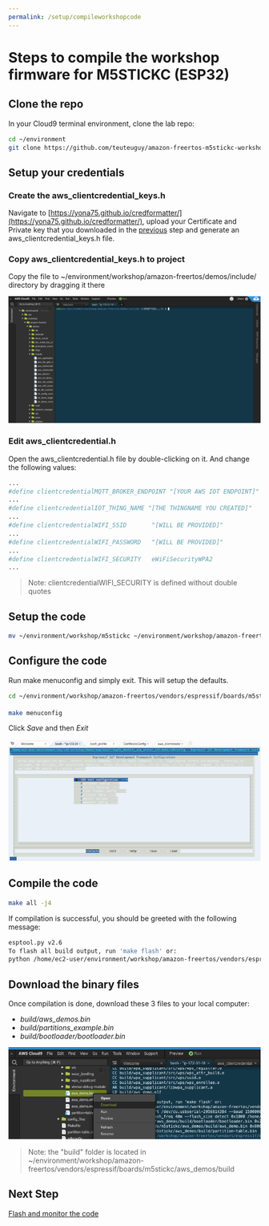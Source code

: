 ```yaml
---
permalink: /setup/compileworkshopcode
---
```

# Steps to compile the workshop firmware for M5STICKC (ESP32)

## Clone the repo

In your Cloud9 terminal environment, clone the lab repo:

```bash
cd ~/environment
git clone https://github.com/teuteuguy/amazon-freertos-m5stickc-workshop.git --recurse-submodules workshop
```

## Setup your credentials

### Create the aws\_clientcredential\_keys.h

Navigate to [https://yona75.github.io/credformatter/](https://yona75.github.io/credformatter/), upload your Certificate and Private key that you downloaded in the [previous](./iotcoresetup.html) step and generate an aws\_clientcredential\_keys.h file.

### Copy aws\_clientcredential\_keys.h to project

Copy the file to ~/environment/workshop/amazon-freertos/demos/include/ directory by dragging it there

![Copy aws_clientcredential_keys.h](../assets/images/workshop-copy-cred-file.png)

### Edit aws_clientcredential.h

Open the aws\_clientcredential.h file by double-clicking on it. And change the following values:

```bash
...
#define clientcredentialMQTT_BROKER_ENDPOINT "[YOUR AWS IOT ENDPOINT]"
...
#define clientcredentialIOT_THING_NAME "[THE THINGNAME YOU CREATED]"
...
#define clientcredentialWIFI_SSID       "[WILL BE PROVIDED]"
...
#define clientcredentialWIFI_PASSWORD   "[WILL BE PROVIDED]"
...
#define clientcredentialWIFI_SECURITY   eWiFiSecurityWPA2
...
```

> Note: clientcredentialWIFI\_SECURITY is defined without double quotes


## Setup the code

```bash
mv ~/environment/workshop/m5stickc ~/environment/workshop/amazon-freertos/vendors/espressif/boards
```

## Configure the code

Run make menuconfig and simply exit. This will setup the defaults.

```bash
cd ~/environment/workshop/amazon-freertos/vendors/espressif/boards/m5stickc/aws_demos

make menuconfig
```

Click *Save* and then *Exit*

![make menuconfig](../assets/images/cdd-make-menuconfig.png)

## Compile the code

```bash
make all -j4
```

If compilation is successful, you should be greeted with the following message:

```bash
esptool.py v2.6
To flash all build output, run 'make flash' or:
python /home/ec2-user/environment/workshop/amazon-freertos/vendors/espressif/esp-idf/components/esptool_py/esptool/esptool.py --chip esp32 --port /dev/cu.usbserial-29568143B4 --baud 1500000 --before default_reset --after hard_reset write_flash -z --flash_mode dio --flash_freq 40m --flash_size detect 0x1000 /home/ec2-user/environment/workshop/amazon-freertos/vendors/espressif/boards/m5stickc/aws_demos/build/bootloader/bootloader.bin 0x20000 /home/ec2-user/environment/workshop/amazon-freertos/vendors/espressif/boards/m5stickc/aws_demos/build/aws_demo.bin 0x8000 /home/ec2-user/environment/workshop/amazon-freertos/vendors/espressif/boards/m5stickc/aws_demos/build/partition-table.bin
```

## Download the binary files

Once compilation is done, download these 3 files to your local computer:

* *build/aws_demos.bin*
* *build/partitions_example.bin*
* *build/bootloader/bootloader.bin*

![download bin files from Cloud9](../assets/images/workshop-download.png)

> Note: the "build" folder is located in ~/environment/workshop/amazon-freertos/vendors/espressif/boards/m5stickc/aws_demos/build


## Next Step

[Flash and monitor the code](./flashing.html)

